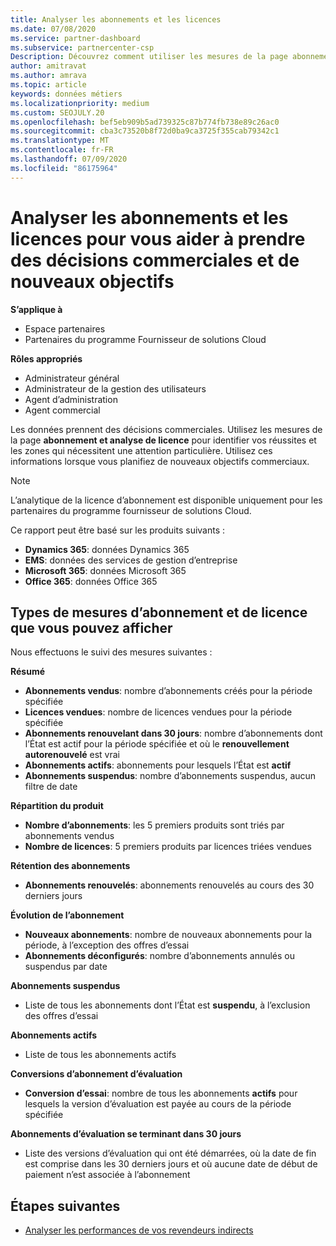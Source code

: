 ```yaml
---
title: Analyser les abonnements et les licences
ms.date: 07/08/2020
ms.service: partner-dashboard
ms.subservice: partnercenter-csp
Description: Découvrez comment utiliser les mesures de la page abonnement et analyse de licence pour identifier vos réussites et les zones qui nécessitent une attention particulière.
author: amitravat
ms.author: amrava
ms.topic: article
keywords: données métiers
ms.localizationpriority: medium
ms.custom: SEOJULY.20
ms.openlocfilehash: bef5eb909b5ad739325c87b774fb738e89c26ac0
ms.sourcegitcommit: cba3c73520b8f72d0ba9ca3725f355cab79342c1
ms.translationtype: MT
ms.contentlocale: fr-FR
ms.lasthandoff: 07/09/2020
ms.locfileid: "86175964"
---
```

# <a name="analyze-subscriptions-and-licenses-to-help-you-drive-business-decisions-and-new-goals"></a>Analyser les abonnements et les licences pour vous aider à prendre des décisions commerciales et de nouveaux objectifs

**S’applique à**

- Espace partenaires
- Partenaires du programme Fournisseur de solutions Cloud

**Rôles appropriés**

- Administrateur général
- Administrateur de la gestion des utilisateurs
- Agent d’administration
- Agent commercial

Les données prennent des décisions commerciales. Utilisez les mesures de la page **abonnement et analyse de licence** pour identifier vos réussites et les zones qui nécessitent une attention particulière. Utilisez ces informations lorsque vous planifiez de nouveaux objectifs commerciaux.

> [!NOTE]
> L’analytique de la licence d’abonnement est disponible uniquement pour les partenaires du programme fournisseur de solutions Cloud.


Ce rapport peut être basé sur les produits suivants :

 - **Dynamics 365**: données Dynamics 365  
 - **EMS**: données des services de gestion d’entreprise  
 - **Microsoft 365**: données Microsoft 365  
 - **Office 365**: données Office 365  


## <a name="types-of-subscription-and-license-metrics-you-can-view"></a>Types de mesures d’abonnement et de licence que vous pouvez afficher

Nous effectuons le suivi des mesures suivantes :

**Résumé**  
 - **Abonnements vendus**: nombre d’abonnements créés pour la période spécifiée  
 - **Licences vendues**: nombre de licences vendues pour la période spécifiée   
 - **Abonnements renouvelant dans 30 jours**: nombre d’abonnements dont l’État est actif pour la période spécifiée et où le **renouvellement autorenouvelé** est vrai
 - **Abonnements actifs**: abonnements pour lesquels l’État est **actif**  
 - **Abonnements suspendus**: nombre d’abonnements suspendus, aucun filtre de date  

**Répartition du produit**  
 - **Nombre d’abonnements**: les 5 premiers produits sont triés par abonnements vendus  
 - **Nombre de licences**: 5 premiers produits par licences triées vendues

**Rétention des abonnements**
 - **Abonnements renouvelés**: abonnements renouvelés au cours des 30 derniers jours  

**Évolution de l’abonnement**  
 - **Nouveaux abonnements**: nombre de nouveaux abonnements pour la période, à l’exception des offres d’essai  
 - **Abonnements déconfigurés**: nombre d’abonnements annulés ou suspendus par date  

**Abonnements suspendus**  
 - Liste de tous les abonnements dont l’État est **suspendu**, à l’exclusion des offres d’essai  
  
**Abonnements actifs**
 - Liste de tous les abonnements actifs  

**Conversions d’abonnement d’évaluation**  
 - **Conversion d’essai**: nombre de tous les abonnements **actifs** pour lesquels la version d’évaluation est payée au cours de la période spécifiée  

**Abonnements d’évaluation se terminant dans 30 jours**  
 - Liste des versions d’évaluation qui ont été démarrées, où la date de fin est comprise dans les 30 derniers jours et où aucune date de début de paiement n’est associée à l’abonnement  

## <a name="next-steps"></a>Étapes suivantes

- [Analyser les performances de vos revendeurs indirects](analyze-indirect-resellers.md)